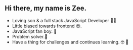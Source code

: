 ## Hi there, my name is Zee.

- Loving son & a full stack JavaScript Developer 👨‍💻
- Little biased towards frontend 😌. 
- JavaScript fan boy. 🤩
- Problem solver.📝
- Have a thing for challenges and continues learning. 🤓 🧗
